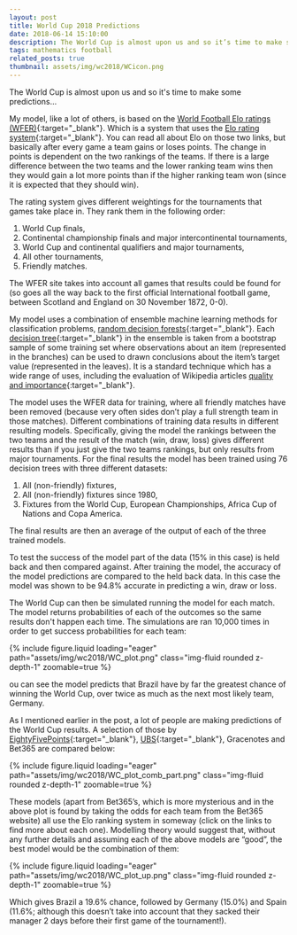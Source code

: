 ```yaml
---
layout: post
title: World Cup 2018 Predictions
date: 2018-06-14 15:10:00
description: The World Cup is almost upon us and so it’s time to make some predictions…
tags: mathematics football
related_posts: true
thumbnail: assets/img/wc2018/WCicon.png
---
```


The World Cup is almost upon us and so it's time to make some predictions...

My model, like a lot of others, is based on the [World Football Elo ratings (WFER)](https://www.eloratings.net/){:target="\_blank"}. Which is a system that uses the [Elo rating system](https://en.wikipedia.org/wiki/Elo_rating_system){:target="\_blank"}. You can read all about Elo on those two links, but basically after every game a team gains or loses points. The change in points is dependent on the two rankings of the teams. If there is a large difference between the two teams and the lower ranking team wins then they would gain a lot more points than if the higher ranking team won (since it is expected that they should win).

The rating system gives different weightings for the tournaments that games take place in. They rank them in the following order:

1. World Cup finals,
2. Continental championship finals and major intercontinental tournaments,
3. World Cup and continental qualifiers and major tournaments,
4. All other tournaments,
5. Friendly matches.

The WFER site takes into account all games that results could be found for (so goes all the way back to the first official International football game, between Scotland and England on 30 November 1872, 0-0).

My model uses a combination of ensemble machine learning methods for classification problems, [random decision forests](https://en.wikipedia.org/wiki/Random_forest){:target="\_blank"}. Each [decision tree](https://en.wikipedia.org/wiki/Decision_tree){:target="\_blank"} in the ensemble is taken from a bootstrap sample of some training set where observations about an item (represented in the branches) can be used to drawn conclusions about the item’s target value (represented in the leaves). It is a standard technique which has a wide range of uses, including the evaluation of Wikipedia articles [quality and importance](https://link.springer.com/chapter/10.1007%2F978-3-319-46254-7_50){:target="\_blank"}.

The model uses the WFER data for training, where all friendly matches have been removed (because very often sides don’t play a full strength team in those matches). Different combinations of training data results in different resulting models. Specifically, giving the model the rankings between the two teams and the result of the match (win, draw, loss) gives different results than if you just give the two teams rankings, but only results from major tournaments. For the final results the model has been trained using 76 decision trees with three different datasets:

1. All (non-friendly) fixtures,
2. All (non-friendly) fixtures since 1980,
3. Fixtures from the World Cup, European Championships, Africa Cup of Nations and Copa America.

The final results are then an average of the output of each of the three trained models.

To test the success of the model part of the data (15% in this case) is held back and then compared against. After training the model, the accuracy of the model predictions are compared to the held back data. In this case the model was shown to be 94.8% accurate in predicting a win, draw or loss.

The World Cup can then be simulated running the model for each match. The model returns probabilities of each of the outcomes so the same results don't happen each time. The simulations are ran 10,000 times in order to get success probabilities for each team:

<div class="row mt-3">
    <div class="col-sm mt-3 mt-md-0">
        {% include figure.liquid loading="eager" path="assets/img/wc2018/WC_plot.png" class="img-fluid rounded z-depth-1" zoomable=true %}
    </div>
</div>

ou can see the model predicts that Brazil have by far the greatest chance of winning the World Cup, over twice as much as the next most likely team, Germany.

As I mentioned earlier in the post, a lot of people are making predictions of the World Cup results. A selection of those by [EightyFivePoints](https://eightyfivepoints.blogspot.com/2018/05/what-can-we-expect-from-21st-fifa-world.html){:target="\_blank"}, [UBS](https://www.ubs.com/content/dam/assets/wm/global/cio/doc/investing-in-emerging-markets-en.pdf){:target="\_blank"}, Gracenotes and Bet365 are compared below:

<div class="row mt-3">
    <div class="col-sm mt-3 mt-md-0">
        {% include figure.liquid loading="eager" path="assets/img/wc2018/WC_plot_comb_part.png" class="img-fluid rounded z-depth-1" zoomable=true %}
    </div>
</div>

These models (apart from Bet365’s, which is more mysterious and in the above plot is found by taking the odds for each team from the Bet365 website) all use the Elo ranking system in someway (click on the links to find more about each one). Modelling theory would suggest that, without any further details and assuming each of the above models are “good”, the best model would be the combination of them:

<div class="row mt-3">
    <div class="col-sm mt-3 mt-md-0">
        {% include figure.liquid loading="eager" path="assets/img/wc2018/WC_plot_up.png" class="img-fluid rounded z-depth-1" zoomable=true %}
    </div>
</div>

Which gives Brazil a 19.6% chance, followed by Germany (15.0%) and Spain (11.6%; although this doesn’t take into account that they sacked their manager 2 days before their first game of the tournament!).
